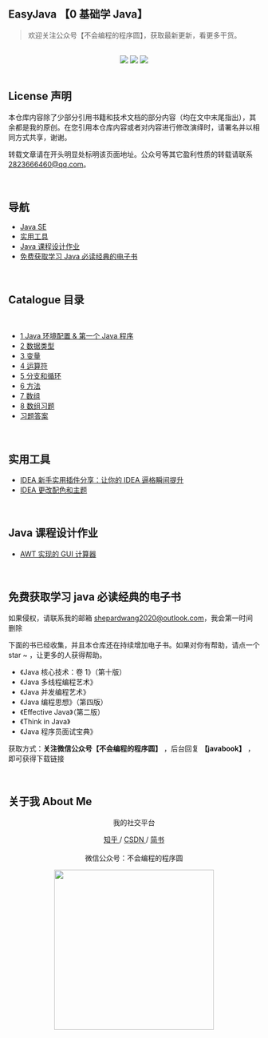 ## EasyJava 【0 基础学 Java】

>欢迎关注公众号【不会编程的程序圆】，获取最新更新，看更多干货。

<br>

<div align="center">
    <a href="#"> <img src="https://img.shields.io/badge/language-Java-orange"></a>
    <a href="#weixin"> <img src="https://img.shields.io/badge/QQ%E7%BE%A4%E5%8F%B7-1040522517-blue"></a>
    <a href="#weixin"> <img src="https://img.shields.io/badge/%E5%BE%AE%E4%BF%A1%E5%85%AC%E4%BC%97%E5%8F%B7-%E4%B8%8D%E4%BC%9A%E7%BC%96%E7%A8%8B%E7%9A%84%E7%A8%8B%E5%BA%8F%E5%9C%86-blue"></a>
</div>

<br>

## License  声明

本仓库内容除了少部分引用书籍和技术文档的部分内容（均在文中末尾指出），其余都是我的原创。在您引用本仓库内容或者对内容进行修改演绎时，请署名并以相同方式共享，谢谢。

转载文章请在开头明显处标明该页面地址。公众号等其它盈利性质的转载请联系 2823666460@qq.com。

<br>

## 导航

- <a href="#catalogue">Java SE</a>
- <a href="#tool">实用工具</a>
- <a href="#exam">Java 课程设计作业</a>
- <a href="#book">免费获取学习 Java 必读经典的电子书</a>




<br>

<div id="catalogue">

## Catalogue 目录

<br>

-  <a href="https://github.com/hairrrrr/Java_SE_EnjoyLearning/blob/master/text/01%20Java%20%E7%8E%AF%E5%A2%83%E9%85%8D%E7%BD%AE%20%26%20%E7%AC%AC%E4%B8%80%E4%B8%AA%20Java%20%E7%A8%8B%E5%BA%8F.md">1 Java 环境配置 & 第一个 Java 程序</a>
- <a href="https://github.com/hairrrrr/Java_SE_EnjoyLearning/blob/master/text/02%20%E6%95%B0%E6%8D%AE%E7%B1%BB%E5%9E%8B.md">2 数据类型 </a>
- <a href="https://github.com/hairrrrr/Java_SE_EnjoyLearning/blob/master/text/03%20%E5%8F%98%E9%87%8F.md">3 变量 </a>
-  <a href="https://github.com/hairrrrr/Java_SE_EnjoyLearning/blob/master/text/04%20%E8%BF%90%E7%AE%97%E7%AC%A6.md">4 运算符 </a>
-  <a href="http://mp.weixin.qq.com/s?__biz=MzAxMDQwMzU4Mg==&mid=2247484101&idx=4&sn=ac44f783d26929b1a74fd12e1d935291&chksm=9b51a954ac2620425dccde2eb81be1600c14cfc984af3bcc3c9abb4a54185893ffb3e94ef160&scene=21#wechat_redirect">5 分支和循环</a>
-  <a href="https://mp.weixin.qq.com/s/LVY-8jZJSG5IUdmxK4bn7w">6 方法 </a>
-  <a href="https://mp.weixin.qq.com/s/ck1qXXhgR6j4URnCAd8uZg">7 数组 </a>
-  <a href="https://mp.weixin.qq.com/s/n3_sWVXMJkgWdaJgnaOSwQ">8 数组习题 </a>
-  <a href="https://github.com/hairrrrr/Java_SE_EnjoyLearning/tree/master/code/Practise">习题答案</a>


<a href=""> </a>

</div>

<br>

## 实用工具

<div id="tool">

-  <a href="https://mp.weixin.qq.com/s/gzVKESrBAHAFyHNOJAKmAQ">IDEA 新手实用插件分享：让你的 IDEA 逼格瞬间提升</a>
-  <a href="https://mp.weixin.qq.com/s/ruHt18W9z-b9O92u3TWnFA">IDEA 更改配色和主题 </a>
<a href=""> </a>

</div>

<br>

## Java 课程设计作业

<div id="exam">


-  <a href="https://mp.weixin.qq.com/s/qIcQsODo7w8eUyqsK2H2JA">AWT 实现的 GUI 计算器</a>
<a href=""> </a>

</div>

<br>

## 免费获取学习 java 必读经典的电子书

<div id="book">

如果侵权，请联系我的邮箱 shepardwang2020@outlook.com，我会第一时间删除

下面的书已经收集，并且本仓库还在持续增加电子书。如果对你有帮助，请点一个 star ~ ，让更多的人获得帮助。

- 《Java 核心技术：卷 1》（第十版）
- 《Java 多线程编程艺术》
- 《Java 并发编程艺术》
- 《Java 编程思想》（第四版）
- 《Effective Java》（第二版）
- 《Think in Java》
- 《Java 程序员面试宝典》


获取方式：**关注微信公众号【不会编程的程序圆】** ，后台回复  **【javabook】** ，即可获得下载链接

</div>



<br>

## 关于我 About Me

<div id = "weixin" align="center">
<p>我的社交平台</p>
	<a href="https://www.zhihu.com/people/wang-ni-ma-46-25"> 知乎 </a> / <a href="https://blog.csdn.net/qq_44954010"> CSDN </a> / <a href="https://www.jianshu.com/u/30f0dcfc671c"> 简书 </a> 
	<br><br>
	微信公众号：不会编程的程序圆
    <p><img width="320px" src="https://github.com/hairrrrr/C-CrashCourse/blob/master/img/QR%20Code/1.png"></img></p>


</div>


